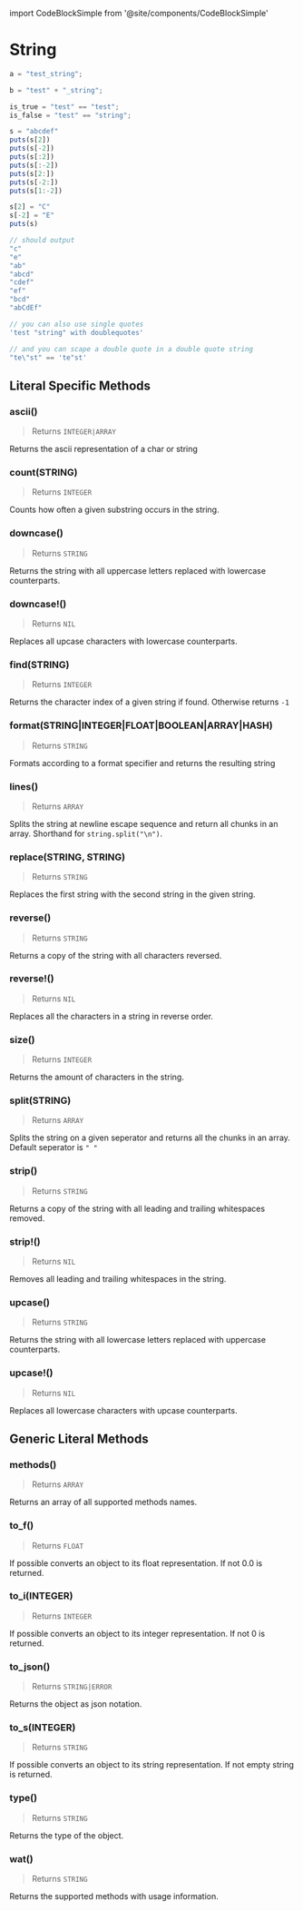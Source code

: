 import CodeBlockSimple from '@site/components/CodeBlockSimple'

# String




```js
a = "test_string";

b = "test" + "_string";

is_true = "test" == "test";
is_false = "test" == "string";

s = "abcdef"
puts(s[2])
puts(s[-2])
puts(s[:2])
puts(s[:-2])
puts(s[2:])
puts(s[-2:])
puts(s[1:-2])

s[2] = "C"
s[-2] = "E"
puts(s)

// should output
"c"
"e"
"ab"
"abcd"
"cdef"
"ef"
"bcd"
"abCdEf"

// you can also use single quotes
'test "string" with doublequotes'

// and you can scape a double quote in a double quote string
"te\"st" == 'te"st'

```

## Literal Specific Methods

### ascii()
> Returns `INTEGER|ARRAY`

Returns the ascii representation of a char or string


<CodeBlockSimple input='"a".ascii()
"abc".ascii()
' output='97
[97, 98, 99]
' />


### count(STRING)
> Returns `INTEGER`

Counts how often a given substring occurs in the string.





### downcase()
> Returns `STRING`

Returns the string with all uppercase letters replaced with lowercase counterparts.





### downcase!()
> Returns `NIL`

Replaces all upcase characters with lowercase counterparts.





### find(STRING)
> Returns `INTEGER`

Returns the character index of a given string if found. Otherwise returns `-1`





### format(STRING|INTEGER|FLOAT|BOOLEAN|ARRAY|HASH)
> Returns `STRING`

Formats according to a format specifier and returns the resulting string





### lines()
> Returns `ARRAY`

Splits the string at newline escape sequence and return all chunks in an array. Shorthand for `string.split("\n")`.





### replace(STRING, STRING)
> Returns `STRING`

Replaces the first string with the second string in the given string.





### reverse()
> Returns `STRING`

Returns a copy of the string with all characters reversed.





### reverse!()
> Returns `NIL`

Replaces all the characters in a string in reverse order.





### size()
> Returns `INTEGER`

Returns the amount of characters in the string.





### split(STRING)
> Returns `ARRAY`

Splits the string on a given seperator and returns all the chunks in an array. Default seperator is `" "`





### strip()
> Returns `STRING`

Returns a copy of the string with all leading and trailing whitespaces removed.





### strip!()
> Returns `NIL`

Removes all leading and trailing whitespaces in the string.





### upcase()
> Returns `STRING`

Returns the string with all lowercase letters replaced with uppercase counterparts.





### upcase!()
> Returns `NIL`

Replaces all lowercase characters with upcase counterparts.






## Generic Literal Methods

### methods()
> Returns `ARRAY`

Returns an array of all supported methods names.


<CodeBlockSimple input='"test".methods()
' output='["upcase", "find", "format", "reverse", "split", "replace", "strip!", "count", "reverse!", "lines", "downcase!", "upcase!", "size", "strip", "downcase"]
' />


### to_f()
> Returns `FLOAT`

If possible converts an object to its float representation. If not 0.0 is returned.


<CodeBlockSimple input='1.to_f()
"1.4".to_f()
nil.to_f()
' output='1.0
1.4
0.0
' />


### to_i(INTEGER)
> Returns `INTEGER`

If possible converts an object to its integer representation. If not 0 is returned.


<CodeBlockSimple input='true.to_i()
false.to_i()
1234.to_i()
"4".to_i()
"10011010010"to_i(2)
"2322".to_i(8)
"0x2322".to_i()
' output='1
0
1234
4
1234
1234
1234
' />


### to_json()
> Returns `STRING|ERROR`

Returns the object as json notation.


<CodeBlockSimple input='a = {"test": 1234}
a.to_json()
' output='{"test": 1234}
"{\"test\":1234}"
' />


### to_s(INTEGER)
> Returns `STRING`

If possible converts an object to its string representation. If not empty string is returned.


<CodeBlockSimple input='true.to_s()
1234.to_s()
1234.to_s(2)
1234.to_s(8)
1234.to_s(10)
"test".to_s()
1.4.to_s()
' output='"true"
"1234"
"10011010010"
"2322"
"1234"
"test"
"1.4"
' />


### type()
> Returns `STRING`

Returns the type of the object.


<CodeBlockSimple input='"test".type()
' output='"STRING"
' />


### wat()
> Returns `STRING`

Returns the supported methods with usage information.


<CodeBlockSimple input='true.wat()
' output='"BOOLEAN supports the following methods:
  to_s()"
' />



